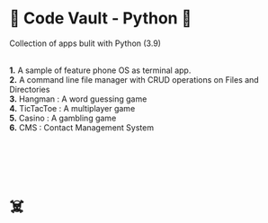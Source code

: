 # :large_blue_circle: Code Vault - Python :large_blue_circle:

Collection of apps bulit with Python (3.9) <br /><br />

**1.** A sample of feature phone OS as terminal app. <br />
**2.** A command line file manager with CRUD operations on Files and Directories <br />
**3.** Hangman : A word guessing game <br />
**4.** TicTacToe : A multiplayer game <br />
**5.** Casino : A gambling game <br />
**6.** CMS : Contact Management System <br />

# &nbsp;
# :skull_and_crossbones:
